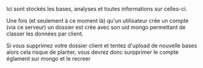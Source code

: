 Ici sont stockés les bases, analyses et toutes informations sur celles-ci. 

Une fois (et seulement à ce moment là) qu'un utilisateur crée un compte (via ce serveur) un dossier est crée avec son uid mongo permettant de classer les données par client. 

Si vous supprimez votre dossier client et tentez d'upload de nouvelle bases alors cela risque de planter, vous devrez donc surpprimer le compte églament sur mongo et le recreer 
